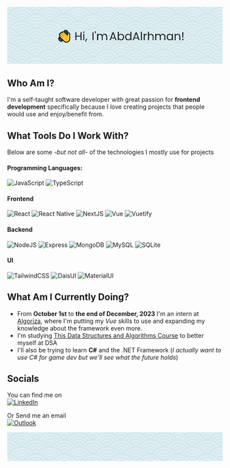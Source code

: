 ![Header](./header.png)


## Who Am I?
I'm a self-taught software developer with great passion for **frontend development** specifically because I love creating projects that people would use and enjoy/benefit from.

## What Tools Do I Work With?
Below are some _-but not all-_ of the technologies I mostly use for projects

#### Programming Languages:
![JavaScript](https://img.shields.io/badge/JavaScript-323330?style=for-the-badge&logo=javascript&logoColor=F7DF1E) ![TypeScript](https://img.shields.io/badge/TypeScript-007ACC?style=for-the-badge&logo=typescript&logoColor=white) 

#### Frontend
![React](https://img.shields.io/badge/React-20232A?style=for-the-badge&logo=react&logoColor=61DAFB) ![React Native](https://img.shields.io/badge/React_Native-20232A?style=for-the-badge&logo=react&logoColor=61DAFB) ![NextJS](https://img.shields.io/badge/next%20js-000000?style=for-the-badge&logo=nextdotjs&logoColor=white) ![Vue](https://img.shields.io/badge/Vue%20js-35495E?style=for-the-badge&logo=vuedotjs&logoColor=4FC08D) ![Vuetify](https://img.shields.io/badge/Vuetify-1867C0?style=for-the-badge&logo=vuetify&logoColor=white)

#### Backend
![NodeJS](https://img.shields.io/badge/Node%20js-339933?style=for-the-badge&logo=nodedotjs&logoColor=white) ![Express](https://img.shields.io/badge/Express%20js-000000?style=for-the-badge&logo=express&logoColor=white) ![MongoDB](https://img.shields.io/badge/MongoDB-4EA94B?style=for-the-badge&logo=mongodb&logoColor=white) ![MySQL](https://img.shields.io/badge/MySQL-005C84?style=for-the-badge&logo=mysql&logoColor=white) ![SQLite](https://img.shields.io/badge/SQLite-07405E?style=for-the-badge&logo=sqlite&logoColor=white)


#### UI
![TailwindCSS](https://img.shields.io/badge/Tailwind_CSS-38B2AC?style=for-the-badge&logo=tailwind-css&logoColor=white) ![DaisUI](https://img.shields.io/badge/daisyUI-1ad1a5?style=for-the-badge&logo=daisyui&logoColor=white) ![MaterialUI](https://img.shields.io/badge/Material%20UI-007FFF?style=for-the-badge&logo=mui&logoColor=white) 

## What Am I Currently Doing?
- From **October 1st** to **the end of December, 2023** I'm an intern at [Algoriza](https://www.linkedin.com/company/algoriza/), where I'm putting my _Vue_ skills to use and expanding my knowledge about the framework even more.
- I'm studying [This Data Structures and Algorithms Course](https://frontendmasters.com/courses/algorithms/) to better myself at DSA
- I'll also be trying to learn **C#** and the .NET Framework (_I actually want to use C# for game dev but we'll see what the future holds_)

## Socials
You can find me on <br/>
[![LinkedIn](https://img.shields.io/badge/LinkedIn-0077B5?style=for-the-badge&logo=linkedin&logoColor=white)](https://www.linkedin.com/in/abdalrhman-samy/)

Or Send me an email <br/>
[![Outlook](https://img.shields.io/badge/Microsoft_Outlook-0078D4?style=for-the-badge&logo=microsoft-outlook&logoColor=white)](mailto:abdalrhman.samy@outlook.com)


![Footer](./footer.png)

